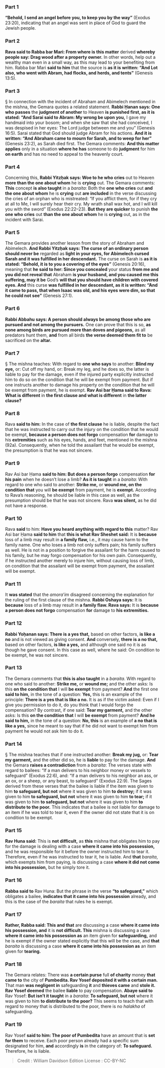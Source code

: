 
### Part 1
<b>“Behold, I send an angel before you, to keep you by the way”</b> (Exodus 23:20), indicating that an angel was sent in place of God to guard the Jewish people.

### Part 2
<b>Rava said to Rabba bar Mari: From where is this matter</b> derived <b>whereby people say: Drag wood after a property owner.</b> In other words, help out a wealthy man even in a small way, as this may lead to your benefiting from him. Rabba bar Mari <b>said to him</b> that the source is <b>as it is written: “And Lot also, who went with Abram, had flocks, and herds, and tents”</b> (Genesis 13:5).

### Part 3
§ In connection with the incident of Abraham and Abimelech mentioned in the mishna, the Gemara quotes a related statement. <b>Rabbi Ḥanan says: One who passes</b> the <b>judgment of another</b> to Heaven <b>is punished first, as it is stated: “And Sarai said to Abram: My wrong be upon you,</b> I gave my handmaid into your bosom; and when she saw that she had conceived, I was despised in her eyes: The Lord judge between me and you” (Genesis 16:5). Sarai stated that God should judge Abram for his actions. <b>And it is written: “And Abraham came to mourn for Sarah, and to weep for her”</b> (Genesis 23:2), as Sarah died first. The Gemara comments: <b>And this matter applies</b> only in a situation <b>where he has</b> someone to do <b>judgment</b> for him <b>on earth</b> and has no need to appeal to the heavenly court.

### Part 4
Concerning this, <b>Rabbi Yitzḥak says: Woe to he who cries</b> out to Heaven <b>more than the one about whom</b> he is <b>crying</b> out. The Gemara comments: <b>This</b> concept <b>is also taught</b> in a <i>baraita</i>: Both the <b>one who cries</b> out <b>and the one about whom</b> he is <b>crying</b> out <b>are included</b> in the verse discussing the cries of an orphan who is mistreated: “If you afflict them, for if they cry at all to Me, I will surely hear their cry. My wrath shall wax hot, and I will kill you with the sword” (Exodus 22:22–23). <b>But they are quicker</b> to punish <b>the one who cries</b> out <b>than the one about whom</b> he is <b>crying</b> out, as in the incident with Sarai.

### Part 5
The Gemara provides another lesson from the story of Abraham and Abimelech. <b>And Rabbi Yitzḥak says: The curse of an ordinary person should never be</b> regarded as <b>light in your eyes, for Abimelech cursed Sarah and it was fulfilled in her descendant.</b> The curse on Sarah is <b>as it is stated: “Behold, it is to you a covering of the eyes”</b> (Genesis 20:16), meaning that <b>he said to her: Since you concealed</b> your status <b>from me and you did not reveal that</b> Abraham <b>is your husband, and you caused me this suffering, may it be</b> God’s <b>will that you should have children with covered eyes. And</b> this curse <b>was fulfilled in her descendant, as it is written: “And it came to pass, that when Isaac was old, and his eyes were dim, so that he could not see”</b> (Genesis 27:1).

### Part 6
<b>Rabbi Abbahu says: A person should always be among those who are pursued and not among the pursuers.</b> One can prove that this is so, <b>as none among birds are pursued more than doves and pigeons,</b> as all predators hunt them, <b>and</b> from all birds <b>the verse deemed them fit to</b> be sacrificed on the <b>altar.</b>

### Part 7
§ The mishna teaches: With regard to <b>one who says</b> to another: <b>Blind my eye,</b> or: Cut off my hand, or: Break my leg, and he does so, the latter is liable to pay for the damage, even if the injured party explicitly instructed him to do so on the condition that he will be exempt from payment. But if one instructs another to damage his property on the condition that he will be exempt from payment, he is exempt. <b>Rav Asi bar Ḥama said to Rava: What is different</b> in <b>the first clause and what is different</b> in <b>the latter clause?</b>

### Part 8
Rava <b>said to him:</b> In the case of <b>the first clause</b> he is liable, despite the fact that he was instructed to carry out the injury on the condition that he would be exempt, <b>because a person does not forgo</b> compensation <b>for</b> damage to his <b>extremities</b> such as his eyes, hands, and feet, mentioned in the mishna (92a). Consequently, when he told the assailant that he would be exempt, the presumption is that he was not sincere.

### Part 9
Rav Asi bar Ḥama <b>said to him: But does a person forgo</b> compensation <b>for his pain</b> when he doesn’t lose a limb? <b>As it is taught</b> in a <i>baraita</i>: With regard to one who said to another: <b>Strike me,</b> or <b>wound me, on the condition that</b> you will <b>be exempt</b> from payment, he is <b>exempt.</b> According to Rava’s reasoning, he should be liable in this case as well, as the presumption should be that he was not sincere. Rava <b>was silent,</b> as he did not have a response.

### Part 10
Rava <b>said</b> to him: <b>Have you heard anything with regard to this</b> matter? Rav Asi bar Ḥama <b>said to him</b> that <b>this is what Rav Sheshet said:</b> It is <b>because</b> loss of a limb may result in <b>a family flaw,</b> i.e., it may cause harm to the family name. One who loses a limb not only suffers pain; his family suffers as well. He is not in a position to forgive the assailant for the harm caused to his family, but he may forgo compensation for his own pain. Consequently, if he instructed another merely to injure him, without causing loss of limb, on condition that the assailant will be exempt from payment, the assailant will be exempt.

### Part 11
It <b>was stated</b> that the <i>amora’im</i> disagreed concerning the explanation for the ruling of the first clause of the mishna. <b>Rabbi Oshaya says:</b> It is <b>because</b> loss of a limb may result in <b>a family flaw. Rava says:</b> It is <b>because a person does not forgo</b> compensation <b>for</b> damage to <b>his extremities.</b>

### Part 12
<b>Rabbi Yoḥanan says: There is a yes that,</b> based on other factors, <b>is like a no</b> and is not viewed as giving consent. <b>And</b> conversely, <b>there is a no that,</b> based on other factors, <b>is like a yes,</b> and although one said no it is as though he gave consent. In this case as well, where he said: On condition to be exempt, he was not sincere.

### Part 13
The Gemara comments that <b>this is also taught</b> in a <i>baraita</i>. With regard to one who said to another: <b>Strike me,</b> or <b>wound me;</b> and the other asks: Is this <b>on the condition that</b> I will <b>be exempt</b> from payment? <b>And</b> the first one <b>said to him,</b> in the tone of a question: <b>Yes,</b> this is an example of the principle: <b>There is a yes that is like a no.</b> It is as if the victim asked: Even if I give you permission to do it, do you think that I would forgo the compensation? By contrast, if one said: <b>Tear my garment,</b> and the other asks: Is this <b>on the condition that</b> I will <b>be exempt</b> from payment? <b>And he said to him,</b> in the tone of a question: <b>No, this</b> is an example of <b>a no that is like a yes,</b> since he meant to say that if he did not want to exempt him from payment he would not ask him to do it.

### Part 14
§ The mishna teaches that if one instructed another: <b>Break my jug,</b> or: <b>Tear my garment,</b> and the other did so, he is <b>liable</b> to pay for the damage. <b>And</b> the Gemara <b>raises a contradiction</b> from a <i>baraita</i>: The verses state with regard to bailees: “If a man delivers to his neighbor money or vessels to safeguard” (Exodus 22:6), and: “If a man delivers to his neighbor an ass, or an ox, or a sheep, or any beast, to safeguard” (Exodus 22:9). The Sages derived from these verses that the bailee is liable if the item was given to him <b>to safeguard, but not</b> where it was given to him <b>to destroy;</b> if it was given to him <b>to safeguard, but not</b> where it was given to him <b>to tear;</b> if it was given to him <b>to safeguard, but not</b> where it was given to him <b>to distribute to the poor.</b> This indicates that a bailee is not liable for damage to an item if he was told to tear it, even if the owner did not state that it is on condition to be exempt.

### Part 15
<b>Rav Huna said:</b> This is <b>not difficult,</b> as <b>this</b> mishna that obligates him to pay for the damage is dealing with a case <b>where it came into his possession,</b> and he was responsible for it before the owner instructed him to tear it. Therefore, even if he was instructed to tear it, he is liable. And <b>that</b> <i>baraita</i>, which exempts him from paying, is discussing a case <b>where it did not come into his possession,</b> but he simply tore it.

### Part 16
<b>Rabba said to</b> Rav Huna: But the phrase in the verse <b>“to safeguard,”</b> which obligates a bailee, <b>indicates that it came into his possession</b> already, and this is the case of the <i>baraita</i> that rules he is exempt.

### Part 17
<b>Rather, Rabba said: This and that</b> are discussing a case <b>where it came into his possession, and</b> it is <b>not difficult. This</b> mishna is discussing a case <b>where it came into his possession as</b> an item given for <b>safeguarding,</b> and he is exempt if the owner stated explicitly that this will be the case, and <b>that</b> <i>baraita</i> is discussing a case <b>where it came into his possession as</b> an item given for <b>tearing.</b>

### Part 18
The Gemara relates: There was <b>a certain purse</b> full <b>of charity</b> money <b>that came to</b> the city of <b>Pumbedita. Rav Yosef deposited it with a certain man.</b> That man <b>was negligent in</b> safeguarding <b>it</b> and <b>thieves came</b> and <b>stole it. Rav Yosef deemed</b> the bailee <b>liable</b> to pay compensation. <b>Abaye said to</b> Rav Yosef: <b>But isn’t it taught</b> in a <i>baraita</i>: <b>To safeguard, but not</b> where it was given to him <b>to distribute to the poor?</b> This seems to teach that with regard to money that is distributed to the poor, there is no <i>halakha</i> of safeguarding.

### Part 19
Rav Yosef <b>said to him: The poor of Pumbedita</b> have an amount that is <b>set for them</b> to receive. Each poor person already had a specific sum designated for him, <b>and</b> accordingly <b>is</b> in the category of: <b>To safeguard.</b> Therefore, he is liable.

>Credit : William Davidson Edition
>License : CC-BY-NC